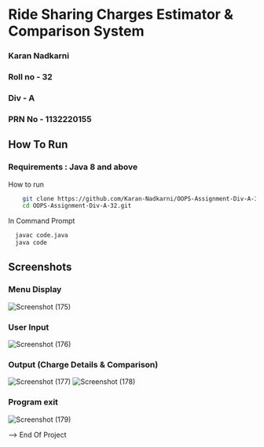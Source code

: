 # Ride Sharing Charges Estimator & Comparison System

### Karan Nadkarni 
### Roll no - 32
### Div - A
### PRN No - 1132220155

## How To Run
### Requirements : Java 8 and above
How to run 
```Bash
    git clone https://github.com/Karan-Nadkarni/OOPS-Assignment-Div-A-32.git
    cd OOPS-Assignment-Div-A-32.git
```
In Command Prompt 
```Bash
  javac code.java
  java code
```

## Screenshots
### Menu Display
![Screenshot (175)](https://user-images.githubusercontent.com/101658480/202714792-b07b87b3-1f69-404a-b3d4-ed12b98b4220.png)
### User Input
![Screenshot (176)](https://user-images.githubusercontent.com/101658480/202714870-570f2591-11b0-4d87-91bb-8d84e93a5949.png)
### Output (Charge Details & Comparison)
![Screenshot (177)](https://user-images.githubusercontent.com/101658480/202714989-d9ab9603-d261-4f1f-9001-15a3f5af195b.png)
![Screenshot (178)](https://user-images.githubusercontent.com/101658480/202715080-e6fc28e9-fbec-4518-9842-5b100af81922.png)
### Program exit
![Screenshot (179)](https://user-images.githubusercontent.com/101658480/202715315-37eddeca-62b0-4247-a07c-1eda9f9f71f4.png)


--> End Of Project
